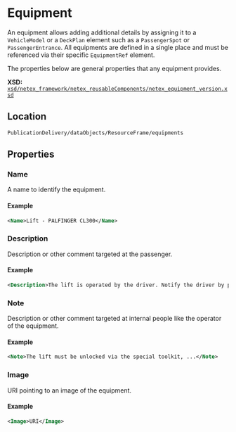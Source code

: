 # Equipment

An equipment allows adding additional details by assigning it to a `VehicleModel` or a `DeckPlan` element such as a `PassengerSpot` or `PassengerEntrance`. All equipments are defined in a single place and must be referenced via their specific `EquipmentRef` element.

The properties below are general properties that any equipment provides.

**XSD:** [`xsd/netex_framework/netex_reusableComponents/netex_equipment_version.xsd`](https://github.com/NeTEx-CEN/NeTEx/blob/next/xsd/netex_framework/netex_reusableComponents/netex_equipment_version.xsd#L103)

## Location
```
PublicationDelivery/dataObjects/ResourceFrame/equipments
```

## Properties

### Name

A name to identify the equipment.

#### Example

```xml
<Name>Lift - PALFINGER CL300</Name>
```

### Description

Description or other comment targeted at the passenger.

#### Example

```xml
<Description>The lift is operated by the driver. Notify the driver by pushing the green button.</Description>
```

### Note

Description or other comment targeted at internal people like the operator of the equipment.

#### Example

```xml
<Note>The lift must be unlocked via the special toolkit, ...</Note>
```

### Image

URI pointing to an image of the equipment.

#### Example

```xml
<Image>URI</Image>
```
